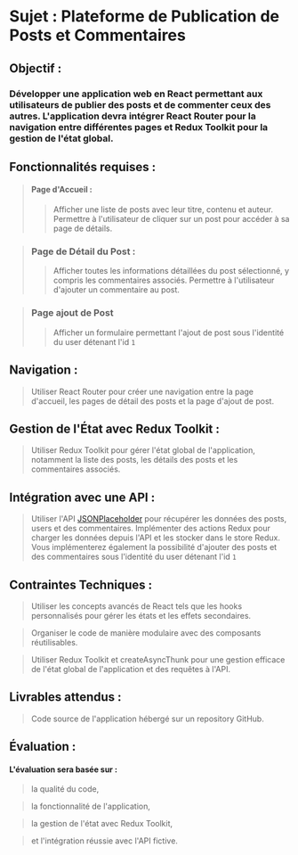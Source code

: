 # Sujet : Plateforme de Publication de Posts et Commentaires
## Objectif :
### Développer une application web en React permettant aux utilisateurs de publier des posts et de commenter ceux des autres. L'application devra intégrer React Router pour la navigation entre différentes pages et Redux Toolkit pour la gestion de l'état global.

## Fonctionnalités requises :
>#### Page d'Accueil :
>
>> Afficher une liste de posts avec leur titre, contenu et auteur.
Permettre à l'utilisateur de cliquer sur un post pour accéder à sa page de détails.

>### Page de Détail du Post :
>
>>Afficher toutes les informations détaillées du post sélectionné, y compris les commentaires associés.
Permettre à l'utilisateur d'ajouter un commentaire au post.

>### Page ajout de Post
>> Afficher un formulaire permettant l'ajout de post sous l'identité du user détenant l'id `1` 

## Navigation :

>Utiliser React Router pour créer une navigation entre la page d'accueil, les pages de détail des posts et la page d'ajout de post.

## Gestion de l'État avec Redux Toolkit :

>Utiliser Redux Toolkit pour gérer l'état global de l'application, notamment la liste des posts, les détails des posts et les commentaires associés.

## Intégration avec une API :

>Utiliser l'API [JSONPlaceholder](https://jsonplaceholder.typicode.com/guide/) pour récupérer les données des posts, users et des commentaires.
Implémenter des actions Redux pour charger les données depuis l'API et les stocker dans le store Redux. Vous implémenterez également la possibilité d'ajouter des posts et des commentaires sous l'identité du user détenant l'id `1`

## Contraintes Techniques :
> Utiliser les concepts avancés de React tels que les hooks personnalisés pour gérer les états et les effets secondaires.

> Organiser le code de manière modulaire avec des composants réutilisables.

> Utiliser Redux Toolkit et createAsyncThunk pour une gestion efficace de l'état global de l'application et des requêtes à l'API.
> 
## Livrables attendus :
> Code source de l'application hébergé sur un repository GitHub.

## Évaluation :
#### L'évaluation sera basée sur :
>la qualité du code, 

>la fonctionnalité de l'application, 

>la gestion de l'état avec Redux Toolkit, 

>et l'intégration réussie avec l'API fictive.